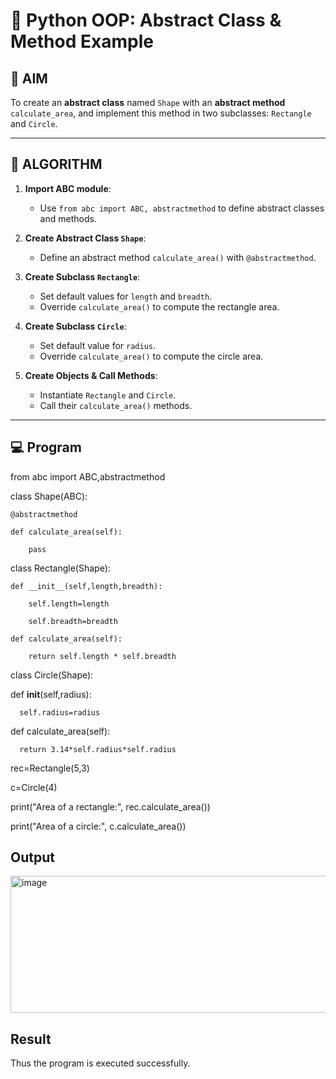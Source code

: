# 🐍 Python OOP: Abstract Class & Method Example

## 🎯 AIM

To create an **abstract class** named `Shape` with an **abstract method** `calculate_area`, and implement this method in two subclasses: `Rectangle` and `Circle`.

---

## 🧠 ALGORITHM

1. **Import ABC module**:
   - Use `from abc import ABC, abstractmethod` to define abstract classes and methods.

2. **Create Abstract Class `Shape`**:
   - Define an abstract method `calculate_area()` with `@abstractmethod`.

3. **Create Subclass `Rectangle`**:
   - Set default values for `length` and `breadth`.
   - Override `calculate_area()` to compute the rectangle area.

4. **Create Subclass `Circle`**:
   - Set default value for `radius`.
   - Override `calculate_area()` to compute the circle area.

5. **Create Objects & Call Methods**:
   - Instantiate `Rectangle` and `Circle`.
   - Call their `calculate_area()` methods.

---

## 💻 Program

from abc import ABC,abstractmethod

class Shape(ABC):

    @abstractmethod
    
    def calculate_area(self):
    
        pass

class Rectangle(Shape):

    def __init__(self,length,breadth):
    
        self.length=length
        
        self.breadth=breadth
    
    def calculate_area(self):
     
        return self.length * self.breadth

class Circle(Shape):

  def __init__(self,radius):
  
      self.radius=radius
  
  def calculate_area(self):
  
      return 3.14*self.radius*self.radius
  
  
rec=Rectangle(5,3)

c=Circle(4)
 
print("Area of a rectangle:", rec.calculate_area()) 

print("Area of a circle:", c.calculate_area()) 


## Output
<img width="1208" height="219" alt="image" src="https://github.com/user-attachments/assets/612c6385-d372-4535-b76a-52218a878daf" />

## Result
Thus the program is executed successfully.
